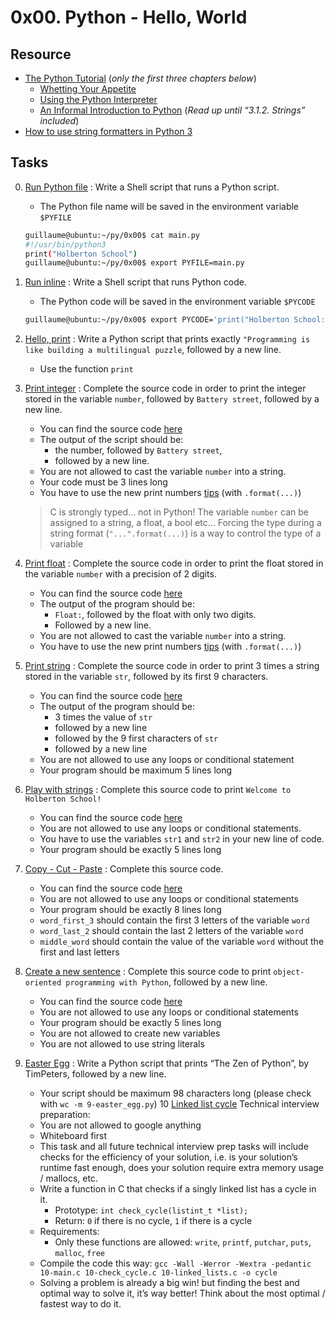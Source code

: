# 0x00. Python - Hello, World

## Resource

- [The Python Tutorial](https://docs.python.org/3/tutorial/index.html) (*only the first three chapters below*)
	- [Whetting Your Appetite](https://docs.python.org/3/tutorial/appetite.html)
	- [Using the Python Interpreter](https://docs.python.org/3/tutorial/interpreter.html)
	- [An Informal Introduction to Python](https://docs.python.org/3/tutorial/introduction.html) (*Read up until “3.1.2. Strings” included*)
- [How to use string formatters in Python 3](https://www.digitalocean.com/community/tutorials/how-to-use-string-formatters-in-python-3)

## Tasks

0. [Run Python file](0-run) : Write a Shell script that runs a Python script.
	- The Python file name will be saved in the environment variable `$PYFILE`

	```sh
	guillaume@ubuntu:~/py/0x00$ cat main.py 
	#!/usr/bin/python3
	print("Holberton School")
	guillaume@ubuntu:~/py/0x00$ export PYFILE=main.py
	```
1. [Run inline](1-run_inline) : Write a Shell script that runs Python code.
	- The Python code will be saved in the environment variable `$PYCODE`

	```sh
	guillaume@ubuntu:~/py/0x00$ export PYCODE='print("Holberton School: {}".format(88+10))'
	```
2. [Hello, print](2-print.py) : Write a Python script that prints exactly `"Programming is like building a multilingual puzzle`, followed by a new line.
	- Use the function `print`
3. [Print integer](3-print_number.py) : Complete the source code in order to print the integer stored in the variable `number`, followed by `Battery street`, followed by a new line.
	- You can find the source code [here](https://github.com/holbertonschool/0x00.py/blob/master/3-print_number.py)
	- The output of the script should be:
		- the number, followed by `Battery street`,
		- followed by a new line.
	- You are not allowed to cast the variable `number` into a string.
	- Your code must be 3 lines long
	- You have to use the new print numbers [tips](https://pyformat.info/#number) (with `.format(...)`)
	> C is strongly typed… not in Python! The variable `number`  can be assigned to a string, a float, a bool etc… Forcing the type during a string format (`"...".format(...)`) is a way to control the type of a variable
4. [Print float](4-print_float.py) : Complete the source code in order to print the float stored in the variable `number` with a precision of 2 digits.
	- You can find the source code [here](https://github.com/holbertonschool/0x00.py/blob/master/4-print_float.py)
	- The output of the program should be:
		- `Float:`, followed by the float with only two digits.
		- Followed by a new line.
	- You are not allowed to cast the variable `number` into a string.
	- You have to use the new print numbers [tips](https://pyformat.info/#number) (with `.format(...)`)
5. [Print string](5-print_string.py) : Complete the source code in order to print 3 times a string stored in the variable `str`, followed by its first 9 characters.
	- You can find the source code [here](https://github.com/holbertonschool/0x00.py/blob/master/5-print_string.py)
	- The output of the program should be:
		- 3 times the value of `str`
		- followed by a new line
		- followed by the 9 first characters of `str`
		- followed by a new line
	- You are not allowed to use any loops or conditional statement
	- Your program should be maximum 5 lines long
6. [Play with strings](6-concat.py) : Complete this source code to print `Welcome to Holberton School!`
	- You can find the source code [here](https://github.com/holbertonschool/0x00.py/blob/master/6-concat.py)
	- You are not allowed to use any loops or conditional statements.
	- You have to use the variables	`str1` and `str2` in your new line of code.
	- Your program should be exactly 5 lines long
7. [Copy - Cut - Paste](7-edges.py) : Complete this source code.
	- You can find the source code [here](https://github.com/holbertonschool/0x00.py/blob/master/7-edges.py)
	- You are not allowed to use any loops or conditional statements
	- Your program should be exactly 8 lines long
	- `word_first_3` should contain the first 3 letters of the variable `word`
	- `word_last_2` should contain the last 2 letters of the variable `word`
	- `middle_word` should contain the value of the variable `word` without the first and last letters
8. [Create a new sentence](8-concat_edges.py) : Complete this source code to print `object-oriented programming with Python`, followed by a new line.
	- You can find the source code [here](https://github.com/holbertonschool/0x00.py/blob/master/8-concat_edges.py)
	- You are not allowed to use any loops or conditional statements
	- Your program should be exactly 5 lines long
	- You are not allowed to create new variables
	- You are not allowed to use string literals
9. [Easter Egg](9-easter_egg.py) : Write a Python script that prints “The Zen of Python”, by TimPeters, followed by a new line.
	- Your script should be maximum 98 characters long (please check with `wc -m 9-easter_egg.py`)
10 [Linked list cycle](10-check_cycle.c) Technical interview preparation:
	- You are not allowed to google anything
	- Whiteboard first
	- This task and all future technical interview prep tasks will include checks for the efficiency of your solution, i.e. is your solution’s runtime fast enough, does your solution require extra memory usage / mallocs, etc.
	- Write a function in C that checks if a singly linked list has a cycle in it.
		- Prototype: `int check_cycle(listint_t *list);`
		- Return: `0` if there is no cycle, `1` if there is a cycle
	- Requirements:
		- Only these functions are allowed: `write`, `printf`, `putchar`, `puts`, `malloc`, `free`
	- Compile the code this way: `gcc -Wall -Werror -Wextra -pedantic 10-main.c 10-check_cycle.c 10-linked_lists.c -o cycle`
	- Solving a problem is already a big win! but finding the best and optimal way to solve it, it’s way better! Think about the most optimal / fastest way to do it.
